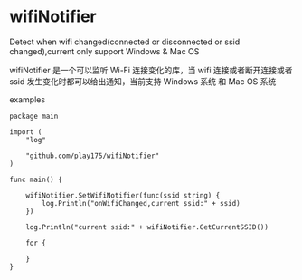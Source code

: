 wifiNotifier
===

Detect when wifi changed(connected or disconnected or ssid changed),current only support Windows & Mac OS

wifiNotifier 是一个可以监听 Wi-Fi 连接变化的库，当 wifi 连接或者断开连接或者 ssid 发生变化时都可以给出通知，当前支持 Windows 系统 和 Mac OS 系统

examples

```
package main

import (
	"log"

	"github.com/play175/wifiNotifier"
)

func main() {

	wifiNotifier.SetWifiNotifier(func(ssid string) {
		log.Println("onWifiChanged,current ssid:" + ssid)
	})

	log.Println("current ssid:" + wifiNotifier.GetCurrentSSID())

	for {

	}
}
```